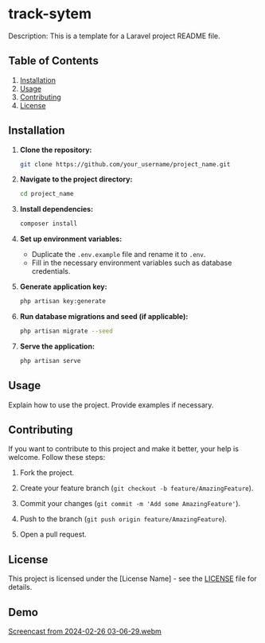 # track-sytem

Description: This is a template for a Laravel project README file.

## Table of Contents

1. [Installation](#installation)
2. [Usage](#usage)
3. [Contributing](#contributing)
4. [License](#license)

## Installation

1. **Clone the repository:**
    ```bash
    git clone https://github.com/your_username/project_name.git
    ```

2. **Navigate to the project directory:**
    ```bash
    cd project_name
    ```

3. **Install dependencies:**
    ```bash
    composer install
    ```

4. **Set up environment variables:**
    - Duplicate the `.env.example` file and rename it to `.env`.
    - Fill in the necessary environment variables such as database credentials.
  
5. **Generate application key:**
    ```bash
    php artisan key:generate
    ```

6. **Run database migrations and seed (if applicable):**
    ```bash
    php artisan migrate --seed
    ```

7. **Serve the application:**
    ```bash
    php artisan serve
    ```

## Usage

Explain how to use the project. Provide examples if necessary.

## Contributing

If you want to contribute to this project and make it better, your help is welcome. Follow these steps:

1. Fork the project.
2. Create your feature branch (`git checkout -b feature/AmazingFeature`).


 
4. Commit your changes (`git commit -m 'Add some AmazingFeature'`).
5. Push to the branch (`git push origin feature/AmazingFeature`).
6. Open a pull request.

## License

This project is licensed under the [License Name] - see the [LICENSE](LICENSE) file for details.

 ## Demo

[Screencast from 2024-02-26 03-06-29.webm](https://github.com/Esmat-97/track-system/assets/158211063/e7f206d6-0447-4431-8e2d-c25869e2b5ed)



